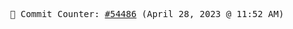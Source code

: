 <p align="center">
    <samp>
        📮 Commit Counter: <a href="https://github.com/Javascript-void0/Javascript-void0/commits/main">#54486</a> (April 28, 2023 @ 11:52 AM)
    </samp>
</p>